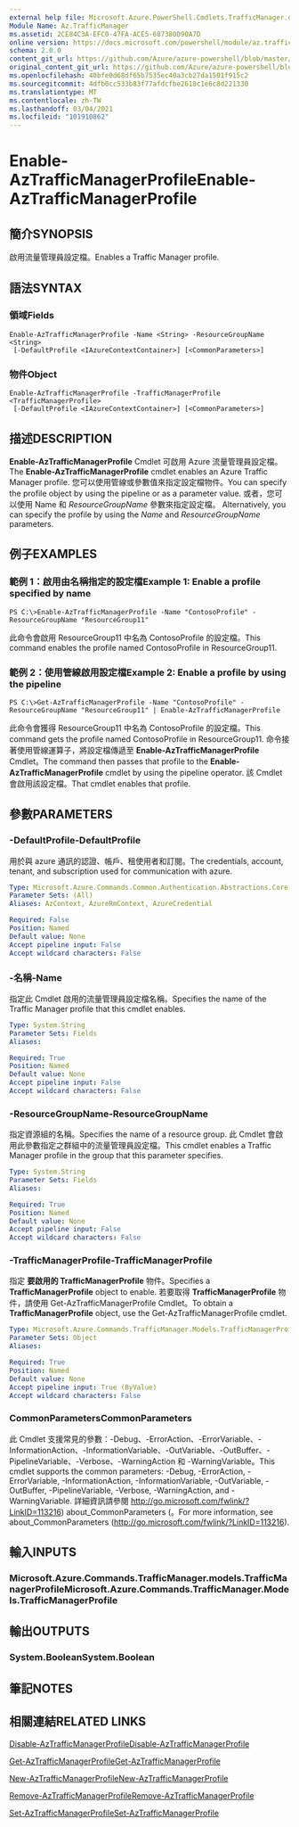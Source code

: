 ```yaml
---
external help file: Microsoft.Azure.PowerShell.Cmdlets.TrafficManager.dll-Help.xml
Module Name: Az.TrafficManager
ms.assetid: 2CE84C3A-EFC0-47FA-ACE5-687380D90A7D
online version: https://docs.microsoft.com/powershell/module/az.trafficmanager/enable-aztrafficmanagerprofile
schema: 2.0.0
content_git_url: https://github.com/Azure/azure-powershell/blob/master/src/TrafficManager/TrafficManager/help/Enable-AzTrafficManagerProfile.md
original_content_git_url: https://github.com/Azure/azure-powershell/blob/master/src/TrafficManager/TrafficManager/help/Enable-AzTrafficManagerProfile.md
ms.openlocfilehash: 40bfe0d68df65b7535ec40a3cb27da1501f915c2
ms.sourcegitcommit: 4dfb0cc533b83f77afdcfbe2618c1e6c8d221330
ms.translationtype: MT
ms.contentlocale: zh-TW
ms.lasthandoff: 03/04/2021
ms.locfileid: "101910862"
---
```

# <span data-ttu-id="4b19d-101">Enable-AzTrafficManagerProfile</span><span class="sxs-lookup"><span data-stu-id="4b19d-101">Enable-AzTrafficManagerProfile</span></span>

## <span data-ttu-id="4b19d-102">簡介</span><span class="sxs-lookup"><span data-stu-id="4b19d-102">SYNOPSIS</span></span>
<span data-ttu-id="4b19d-103">啟用流量管理員設定檔。</span><span class="sxs-lookup"><span data-stu-id="4b19d-103">Enables a Traffic Manager profile.</span></span>

## <span data-ttu-id="4b19d-104">語法</span><span class="sxs-lookup"><span data-stu-id="4b19d-104">SYNTAX</span></span>

### <span data-ttu-id="4b19d-105">領域</span><span class="sxs-lookup"><span data-stu-id="4b19d-105">Fields</span></span>
```
Enable-AzTrafficManagerProfile -Name <String> -ResourceGroupName <String>
 [-DefaultProfile <IAzureContextContainer>] [<CommonParameters>]
```

### <span data-ttu-id="4b19d-106">物件</span><span class="sxs-lookup"><span data-stu-id="4b19d-106">Object</span></span>
```
Enable-AzTrafficManagerProfile -TrafficManagerProfile <TrafficManagerProfile>
 [-DefaultProfile <IAzureContextContainer>] [<CommonParameters>]
```

## <span data-ttu-id="4b19d-107">描述</span><span class="sxs-lookup"><span data-stu-id="4b19d-107">DESCRIPTION</span></span>
<span data-ttu-id="4b19d-108">**Enable-AzTrafficManagerProfile** Cmdlet 可啟用 Azure 流量管理員設定檔。</span><span class="sxs-lookup"><span data-stu-id="4b19d-108">The **Enable-AzTrafficManagerProfile** cmdlet enables an Azure Traffic Manager profile.</span></span>
<span data-ttu-id="4b19d-109">您可以使用管線或參數值來指定設定檔物件。</span><span class="sxs-lookup"><span data-stu-id="4b19d-109">You can specify the profile object by using the pipeline or as a parameter value.</span></span>
<span data-ttu-id="4b19d-110">或者，您可以使用 Name 和 *ResourceGroupName* 參數來指定設定檔。 </span><span class="sxs-lookup"><span data-stu-id="4b19d-110">Alternatively, you can specify the profile by using the *Name* and *ResourceGroupName* parameters.</span></span>

## <span data-ttu-id="4b19d-111">例子</span><span class="sxs-lookup"><span data-stu-id="4b19d-111">EXAMPLES</span></span>

### <span data-ttu-id="4b19d-112">範例 1：啟用由名稱指定的設定檔</span><span class="sxs-lookup"><span data-stu-id="4b19d-112">Example 1: Enable a profile specified by name</span></span>
```
PS C:\>Enable-AzTrafficManagerProfile -Name "ContosoProfile" -ResourceGroupName "ResourceGroup11"
```

<span data-ttu-id="4b19d-113">此命令會啟用 ResourceGroup11 中名為 ContosoProfile 的設定檔。</span><span class="sxs-lookup"><span data-stu-id="4b19d-113">This command enables the profile named ContosoProfile in ResourceGroup11.</span></span>

### <span data-ttu-id="4b19d-114">範例 2：使用管線啟用設定檔</span><span class="sxs-lookup"><span data-stu-id="4b19d-114">Example 2: Enable a profile by using the pipeline</span></span>
```
PS C:\>Get-AzTrafficManagerProfile -Name "ContosoProfile" -ResourceGroupName "ResourceGroup11" | Enable-AzTrafficManagerProfile
```

<span data-ttu-id="4b19d-115">此命令會獲得 ResourceGroup11 中名為 ContosoProfile 的設定檔。</span><span class="sxs-lookup"><span data-stu-id="4b19d-115">This command gets the profile named ContosoProfile in ResourceGroup11.</span></span>
<span data-ttu-id="4b19d-116">命令接著使用管線運算子，將設定檔傳遞至 **Enable-AzTrafficManagerProfile** Cmdlet。</span><span class="sxs-lookup"><span data-stu-id="4b19d-116">The command then passes that profile to the **Enable-AzTrafficManagerProfile** cmdlet by using the pipeline operator.</span></span>
<span data-ttu-id="4b19d-117">該 Cmdlet 會啟用該設定檔。</span><span class="sxs-lookup"><span data-stu-id="4b19d-117">That cmdlet enables that profile.</span></span>

## <span data-ttu-id="4b19d-118">參數</span><span class="sxs-lookup"><span data-stu-id="4b19d-118">PARAMETERS</span></span>

### <span data-ttu-id="4b19d-119">-DefaultProfile</span><span class="sxs-lookup"><span data-stu-id="4b19d-119">-DefaultProfile</span></span>
<span data-ttu-id="4b19d-120">用於與 azure 通訊的認證、帳戶、租使用者和訂閱。</span><span class="sxs-lookup"><span data-stu-id="4b19d-120">The credentials, account, tenant, and subscription used for communication with azure.</span></span>

```yaml
Type: Microsoft.Azure.Commands.Common.Authentication.Abstractions.Core.IAzureContextContainer
Parameter Sets: (All)
Aliases: AzContext, AzureRmContext, AzureCredential

Required: False
Position: Named
Default value: None
Accept pipeline input: False
Accept wildcard characters: False
```

### <span data-ttu-id="4b19d-121">-名稱</span><span class="sxs-lookup"><span data-stu-id="4b19d-121">-Name</span></span>
<span data-ttu-id="4b19d-122">指定此 Cmdlet 啟用的流量管理員設定檔名稱。</span><span class="sxs-lookup"><span data-stu-id="4b19d-122">Specifies the name of the Traffic Manager profile that this cmdlet enables.</span></span>

```yaml
Type: System.String
Parameter Sets: Fields
Aliases:

Required: True
Position: Named
Default value: None
Accept pipeline input: False
Accept wildcard characters: False
```

### <span data-ttu-id="4b19d-123">-ResourceGroupName</span><span class="sxs-lookup"><span data-stu-id="4b19d-123">-ResourceGroupName</span></span>
<span data-ttu-id="4b19d-124">指定資源組的名稱。</span><span class="sxs-lookup"><span data-stu-id="4b19d-124">Specifies the name of a resource group.</span></span>
<span data-ttu-id="4b19d-125">此 Cmdlet 會啟用此參數指定之群組中的流量管理員設定檔。</span><span class="sxs-lookup"><span data-stu-id="4b19d-125">This cmdlet enables a Traffic Manager profile in the group that this parameter specifies.</span></span>

```yaml
Type: System.String
Parameter Sets: Fields
Aliases:

Required: True
Position: Named
Default value: None
Accept pipeline input: False
Accept wildcard characters: False
```

### <span data-ttu-id="4b19d-126">-TrafficManagerProfile</span><span class="sxs-lookup"><span data-stu-id="4b19d-126">-TrafficManagerProfile</span></span>
<span data-ttu-id="4b19d-127">指定 **要啟用的 TrafficManagerProfile** 物件。</span><span class="sxs-lookup"><span data-stu-id="4b19d-127">Specifies a **TrafficManagerProfile** object to enable.</span></span>
<span data-ttu-id="4b19d-128">若要取得 **TrafficManagerProfile** 物件，請使用 Get-AzTrafficManagerProfile Cmdlet。</span><span class="sxs-lookup"><span data-stu-id="4b19d-128">To obtain a **TrafficManagerProfile** object, use the Get-AzTrafficManagerProfile cmdlet.</span></span>

```yaml
Type: Microsoft.Azure.Commands.TrafficManager.Models.TrafficManagerProfile
Parameter Sets: Object
Aliases:

Required: True
Position: Named
Default value: None
Accept pipeline input: True (ByValue)
Accept wildcard characters: False
```

### <span data-ttu-id="4b19d-129">CommonParameters</span><span class="sxs-lookup"><span data-stu-id="4b19d-129">CommonParameters</span></span>
<span data-ttu-id="4b19d-130">此 Cmdlet 支援常見的參數：-Debug、-ErrorAction、-ErrorVariable、-InformationAction、-InformationVariable、-OutVariable、-OutBuffer、-PipelineVariable、-Verbose、-WarningAction 和 -WarningVariable。</span><span class="sxs-lookup"><span data-stu-id="4b19d-130">This cmdlet supports the common parameters: -Debug, -ErrorAction, -ErrorVariable, -InformationAction, -InformationVariable, -OutVariable, -OutBuffer, -PipelineVariable, -Verbose, -WarningAction, and -WarningVariable.</span></span> <span data-ttu-id="4b19d-131">詳細資訊請參閱 http://go.microsoft.com/fwlink/?LinkID=113216) about_CommonParameters (。</span><span class="sxs-lookup"><span data-stu-id="4b19d-131">For more information, see about_CommonParameters (http://go.microsoft.com/fwlink/?LinkID=113216).</span></span>

## <span data-ttu-id="4b19d-132">輸入</span><span class="sxs-lookup"><span data-stu-id="4b19d-132">INPUTS</span></span>

### <span data-ttu-id="4b19d-133">Microsoft.Azure.Commands.TrafficManager.models.TrafficManagerProfile</span><span class="sxs-lookup"><span data-stu-id="4b19d-133">Microsoft.Azure.Commands.TrafficManager.Models.TrafficManagerProfile</span></span>

## <span data-ttu-id="4b19d-134">輸出</span><span class="sxs-lookup"><span data-stu-id="4b19d-134">OUTPUTS</span></span>

### <span data-ttu-id="4b19d-135">System.Boolean</span><span class="sxs-lookup"><span data-stu-id="4b19d-135">System.Boolean</span></span>

## <span data-ttu-id="4b19d-136">筆記</span><span class="sxs-lookup"><span data-stu-id="4b19d-136">NOTES</span></span>

## <span data-ttu-id="4b19d-137">相關連結</span><span class="sxs-lookup"><span data-stu-id="4b19d-137">RELATED LINKS</span></span>

[<span data-ttu-id="4b19d-138">Disable-AzTrafficManagerProfile</span><span class="sxs-lookup"><span data-stu-id="4b19d-138">Disable-AzTrafficManagerProfile</span></span>](./Disable-AzTrafficManagerProfile.md)

[<span data-ttu-id="4b19d-139">Get-AzTrafficManagerProfile</span><span class="sxs-lookup"><span data-stu-id="4b19d-139">Get-AzTrafficManagerProfile</span></span>](./Get-AzTrafficManagerProfile.md)

[<span data-ttu-id="4b19d-140">New-AzTrafficManagerProfile</span><span class="sxs-lookup"><span data-stu-id="4b19d-140">New-AzTrafficManagerProfile</span></span>](./New-AzTrafficManagerProfile.md)

[<span data-ttu-id="4b19d-141">Remove-AzTrafficManagerProfile</span><span class="sxs-lookup"><span data-stu-id="4b19d-141">Remove-AzTrafficManagerProfile</span></span>](./Remove-AzTrafficManagerProfile.md)

[<span data-ttu-id="4b19d-142">Set-AzTrafficManagerProfile</span><span class="sxs-lookup"><span data-stu-id="4b19d-142">Set-AzTrafficManagerProfile</span></span>](./Set-AzTrafficManagerProfile.md)


